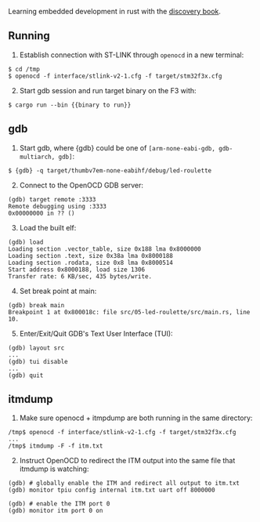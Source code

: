 
Learning embedded development in rust with the [discovery book](https://rust-embedded.github.io/discovery).


## Running

1. Establish connection with ST-LINK through `openocd` in a new terminal:
```
$ cd /tmp
$ openocd -f interface/stlink-v2-1.cfg -f target/stm32f3x.cfg
```

2. Start gdb session and run target binary on the F3 with:
```
$ cargo run --bin {{binary to run}}
```

## gdb

1. Start gdb, where {gdb} could be one of `[arm-none-eabi-gdb, gdb-multiarch, gdb]`:
```
$ {gdb} -q target/thumbv7em-none-eabihf/debug/led-roulette
```

2. Connect to the OpenOCD GDB server:
```
(gdb) target remote :3333
Remote debugging using :3333
0x00000000 in ?? ()
```

3. Load the built elf:
```
(gdb) load
Loading section .vector_table, size 0x188 lma 0x8000000
Loading section .text, size 0x38a lma 0x8000188
Loading section .rodata, size 0x8 lma 0x8000514
Start address 0x8000188, load size 1306
Transfer rate: 6 KB/sec, 435 bytes/write.
```

4. Set break point at main:
```
(gdb) break main
Breakpoint 1 at 0x800018c: file src/05-led-roulette/src/main.rs, line 10.
```

5. Enter/Exit/Quit GDB's Text User Interface (TUI):
```
(gdb) layout src
...
(gdb) tui disable
...
(gdb) quit
```

## itmdump

1. Make sure openocd + itmpdump are both running in the same directory:
```
/tmp$ openocd -f interface/stlink-v2-1.cfg -f target/stm32f3x.cfg
...
/tmp$ itmdump -F -f itm.txt
```
2. Instruct OpenOCD to redirect the ITM output into the same file that itmdump is watching:
```
(gdb) # globally enable the ITM and redirect all output to itm.txt
(gdb) monitor tpiu config internal itm.txt uart off 8000000

(gdb) # enable the ITM port 0
(gdb) monitor itm port 0 on
```
